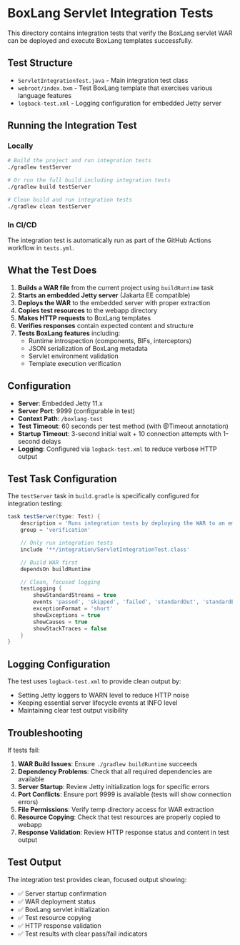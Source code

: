 # BoxLang Servlet Integration Tests

This directory contains integration tests that verify the BoxLang servlet WAR can be deployed and execute BoxLang templates successfully.

## Test Structure

- `ServletIntegrationTest.java` - Main integration test class
- `webroot/index.bxm` - Test BoxLang template that exercises various language features
- `logback-test.xml` - Logging configuration for embedded Jetty server

## Running the Integration Test

### Locally

```bash
# Build the project and run integration tests
./gradlew testServer

# Or run the full build including integration tests
./gradlew build testServer

# Clean build and run integration tests
./gradlew clean testServer
```

### In CI/CD

The integration test is automatically run as part of the GitHub Actions workflow in `tests.yml`.

## What the Test Does

1. **Builds a WAR file** from the current project using `buildRuntime` task
2. **Starts an embedded Jetty server** (Jakarta EE compatible)
3. **Deploys the WAR** to the embedded server with proper extraction
4. **Copies test resources** to the webapp directory
5. **Makes HTTP requests** to BoxLang templates
6. **Verifies responses** contain expected content and structure
7. **Tests BoxLang features** including:
   - Runtime introspection (components, BIFs, interceptors)
   - JSON serialization of BoxLang metadata
   - Servlet environment validation
   - Template execution verification

## Configuration

- **Server**: Embedded Jetty 11.x
- **Server Port**: 9999 (configurable in test)
- **Context Path**: `/boxlang-test`
- **Test Timeout**: 60 seconds per test method (with @Timeout annotation)
- **Startup Timeout**: 3-second initial wait + 10 connection attempts with 1-second delays
- **Logging**: Configured via `logback-test.xml` to reduce verbose HTTP output

## Test Task Configuration

The `testServer` task in `build.gradle` is specifically configured for integration testing:

```gradle
task testServer(type: Test) {
    description = 'Runs integration tests by deploying the WAR to an embedded server'
    group = 'verification'

    // Only run integration tests
    include '**/integration/ServletIntegrationTest.class'

    // Build WAR first
    dependsOn buildRuntime

    // Clean, focused logging
    testLogging {
        showStandardStreams = true
        events 'passed', 'skipped', 'failed', 'standardOut', 'standardError'
        exceptionFormat = 'short'
        showExceptions = true
        showCauses = true
        showStackTraces = false
    }
}
```

## Logging Configuration

The test uses `logback-test.xml` to provide clean output by:
- Setting Jetty loggers to WARN level to reduce HTTP noise
- Keeping essential server lifecycle events at INFO level
- Maintaining clear test output visibility

## Troubleshooting

If tests fail:

1. **WAR Build Issues**: Ensure `./gradlew buildRuntime` succeeds
2. **Dependency Problems**: Check that all required dependencies are available
3. **Server Startup**: Review Jetty initialization logs for specific errors
4. **Port Conflicts**: Ensure port 9999 is available (tests will show connection errors)
5. **File Permissions**: Verify temp directory access for WAR extraction
6. **Resource Copying**: Check that test resources are properly copied to webapp
7. **Response Validation**: Review HTTP response status and content in test output

## Test Output

The integration test provides clean, focused output showing:
- ✅ Server startup confirmation
- ✅ WAR deployment status
- ✅ BoxLang servlet initialization
- ✅ Test resource copying
- ✅ HTTP response validation
- ✅ Test results with clear pass/fail indicators
